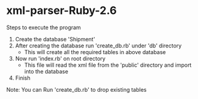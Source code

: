 # xml-parser-Ruby-2.6

Steps to execute the program
1. Create the database 'Shipment'
2. After creating the database run 'create_db.rb' under 'db' directory
    - This will create all the required tables in above database
3. Now run 'index.rb' on root directory
    - This file will read the xml file from the 'public' directory and import into the database
4. Finish


Note: You can Run 'create_db.rb' to drop existing tables
